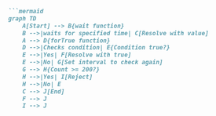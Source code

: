 ```markdown
```mermaid
graph TD
    A[Start] --> B{wait function}
    B -->|waits for specified time| C[Resolve with value]
    A --> D{forTrue function}
    D -->|Checks condition| E{Condition true?}
    E -->|Yes| F[Resolve with true]
    E -->|No| G[Set interval to check again]
    G --> H{Count >= 200?}
    H -->|Yes| I[Reject]
    H -->|No| E
    C --> J[End]
    F --> J
    I --> J
```
```